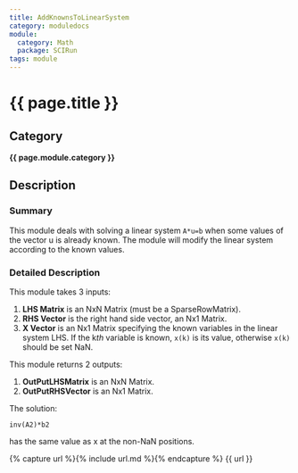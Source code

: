 ```yaml
---
title: AddKnownsToLinearSystem
category: moduledocs
module:
  category: Math
  package: SCIRun
tags: module
---
```


# {{ page.title }}

## Category

**{{ page.module.category }}**

## Description

### Summary

This module deals with solving a linear system ```A*u=b``` when some values of the vector u is already known. The module will modify the linear system according to the known values.

### Detailed Description

This module takes 3 inputs:

1. **LHS Matrix** is an NxN Matrix (must be a SparseRowMatrix).
2. **RHS Vector** is the right hand side vector, an Nx1 Matrix.
3. **X Vector** is an Nx1 Matrix specifying the known variables in the linear system LHS. If the k*th* variable is known, ```x(k)``` is its value, otherwise ```x(k)``` should be set NaN.

This module returns 2 outputs:

1. **OutPutLHSMatrix** is an NxN Matrix.
2. **OutPutRHSVector** is an Nx1 Matrix.

The solution:

```
inv(A2)*b2
```

has the same value as x at the non-NaN positions.

{% capture url %}{% include url.md %}{% endcapture %}
{{ url }}
